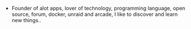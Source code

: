 - Founder of alot apps, lover of technology, programming language, open source, forum, docker, unraid and arcade, I like to discover and learn new things..
  <br>








































































































